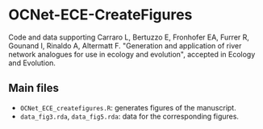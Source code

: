 # OCNet-ECE-CreateFigures
Code and data supporting Carraro L, Bertuzzo E, Fronhofer EA, Furrer R, Gounand I, Rinaldo A, Altermatt F. "Generation and application of river network analogues for use in ecology and evolution", accepted in Ecology and Evolution.

## Main files
- `OCNet_ECE_createfigures.R`: generates figures of the manuscript.
- `data_fig3.rda`, `data_fig5.rda`: data for the corresponding figures.
